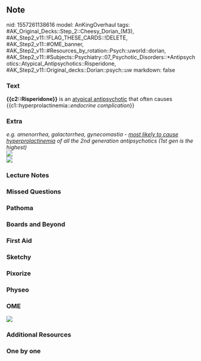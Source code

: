 ## Note
nid: 1557261138616
model: AnKingOverhaul
tags: #AK_Original_Decks::Step_2::Cheesy_Dorian_(M3), #AK_Step2_v11::!FLAG_THESE_CARDS::!DELETE, #AK_Step2_v11::#OME_banner, #AK_Step2_v11::#Resources_by_rotation::Psych::uworld::dorian, #AK_Step2_v11::#Subjects::Psychiatry::07_Psychotic_Disorders::*Antipsychotics::Atypical_Antipsychotics::Risperidone, #AK_Step2_v11::Original_decks::Dorian::psych::uw
markdown: false

### Text
<b>{{c2::Risperidone}}</b> is an <u>atypical antipsychotic</u> that
often causes {{c1::hyperprolactinemia::<i>endocrine
complication</i>}}

### Extra
<div>
  <i>e.g. amenorrhea, galactorrhea, gynecomastia - <u>most likely
  to cause hyperprolactinemia</u> of all the 2nd generation
  antipsychotics (1st gen is the highest)</i>
</div>
<div>
  <i><img src="paste-4608499909070.jpg"></i>
</div>
<div>
  <i><img src="paste-136906377527297%20(1).jpg"></i>
</div>

### Lecture Notes


### Missed Questions


### Pathoma


### Boards and Beyond


### First Aid


### Sketchy


### Pixorize


### Physeo


### OME
<div class="ome-widget">
  <a href="https://onlinemeded.org?ref=anki"><img src=
  "_OME_AnkiFlashcards_General_4.png"></a>
</div>

### Additional Resources


### One by one

